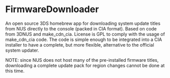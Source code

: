 # FirmwareDownloader

An open source 3DS homebrew app for downloading system update titles from NUS directly to the console (packed in CIA format). Based on code from 3DNUS and make_cdn_cia. License is GPL to comply with the usage of make_cdn_cia code. The code is simple enough to be integrated into a CIA installer to have a complete, but more flexible, alternative to the official system updater.
 
NOTE: since NUS does not host many of the pre-installed firmware titles, downloading a complete update pack for region changes cannot be done at this time.

